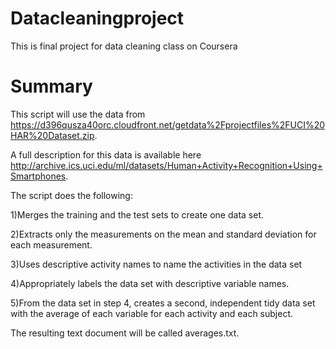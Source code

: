 # Datacleaningproject
This is final project for data cleaning class on Coursera

# Summary
This script will use the data from https://d396qusza40orc.cloudfront.net/getdata%2Fprojectfiles%2FUCI%20HAR%20Dataset.zip. 

A full description for this data is available here http://archive.ics.uci.edu/ml/datasets/Human+Activity+Recognition+Using+Smartphones.

The script does the following:

1)Merges the training and the test sets to create one data set.

2)Extracts only the measurements on the mean and standard deviation for each measurement.

3)Uses descriptive activity names to name the activities in the data set

4)Appropriately labels the data set with descriptive variable names.

5)From the data set in step 4, creates a second, independent tidy data set with the average of each variable for each activity and each subject.

The resulting text document will be called averages.txt.
